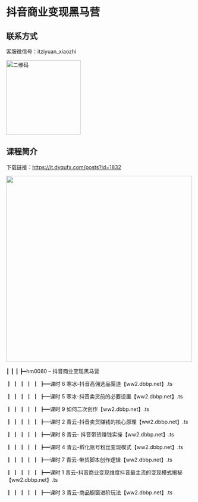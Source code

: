 # 抖音商业变现黑马营

## 联系方式

客服微信号：itziyuan_xiaozhi

<img src="https://ziyuanyun.oss-cn-guangzhou.aliyuncs.com/common/20240614073449/666b82192834a.jpg" width="200" height="200" alt="二维码">

## 课程简介

下载链接：https://it.dyqufx.com/posts?id=1832

<img src="https://ziyuanyun.oss-cn-guangzhou.aliyuncs.com/yun/20240515183544/66449000a0c76.jpg" width="500" alt="">

  ┃ ┃ ┃ ┣━hm0080 &#8211; 抖音商业变现黑马营

 ┃ ┃ ┃ ┃ ┃ ┣━课时 6 寒冰-抖音高佣选品渠道【ww2.dbbp.net】.ts

 ┃ ┃ ┃ ┃ ┃ ┣━课时 5 寒冰-抖音卖货前的必要设置【ww2.dbbp.net】.ts

 ┃ ┃ ┃ ┃ ┃ ┣━课时 9 如何二次创作【ww2.dbbp.net】.ts

 ┃ ┃ ┃ ┃ ┃ ┣━课时 2 青云-抖音卖货赚钱的核心原理【ww2.dbbp.net】.ts

 ┃ ┃ ┃ ┃ ┃ ┣━课时 8 青云- 抖音带货赚钱实操【ww2.dbbp.net】.ts

 ┃ ┃ ┃ ┃ ┃ ┣━课时 4 青云-孵化账号粉丝变现模式【ww2.dbbp.net】.ts

 ┃ ┃ ┃ ┃ ┃ ┣━课时 7 青云-带货脚本创作逻辑【ww2.dbbp.net】.ts

 ┃ ┃ ┃ ┃ ┃ ┣━课时 1 青云-抖音商业变现维度抖音最主流的变现模式揭秘【ww2.dbbp.net】.ts

 ┃ ┃ ┃ ┃ ┃ ┣━课时 3 青云-商品橱窗进阶玩法【ww2.dbbp.net】.ts

  
